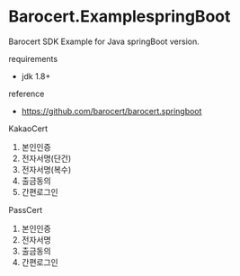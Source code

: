 Barocert.ExamplespringBoot
==========================

Barocert SDK Example for Java springBoot version.

requirements
 - jdk 1.8+

reference
 - https://github.com/barocert/barocert.springboot

KakaoCert
1. 본인인증
2. 전자서명(단건)
3. 전자서명(복수)
4. 출금동의 
5. 간편로그인

PassCert
1. 본인인증
2. 전자서명
3. 출금동의 
4. 간편로그인